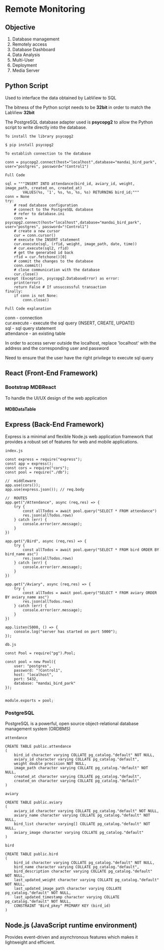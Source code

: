 
# Remote Monitoring

## Objective
1. Database management
1. Remotely access
1. Database Dashboard
1. Data Analysis
1. Multi-User
1. Deployment
1. Media Server

## Python Script 

Used to interface the data obtained by LabView to SQL 

The bitness of the Python script needs to be **32bit** in order to match the LabView **32bit**

The PostgreSQL database adapter used is **psycopg2** to allow the Python script to write directly into the database. 

`To install the library psycopg2`

    $ pip install psycopg2

`To establish connection to the database`

    conn = psycopg2.connect(host="localhost",database="mandai_bird_park", user="postgres", password="!Control1")

`Full Code`

    sql = """INSERT INTO attendance(bird_id, aviary_id, weight, image_path, created_on, created_at)
            VALUES(%s, '1', %s, %s, %s, %s) RETURNING bird_id;"""
    conn = None
    try:
        # read database configuration
        # connect to the PostgreSQL database
        # refer to database.ini
        conn = psycopg2.connect(host="localhost",database="mandai_bird_park", user="postgres", password="!Control1")
        # create a new cursor
        cur = conn.cursor()
        # execute the INSERT statement
        cur.execute(sql, (rfid, weight, image_path, date, time))
        # cur.execute(sql2, rfid)
        # get the generated id back
        rfid = cur.fetchone()[0]
        # commit the changes to the database
        conn.commit()
        # close communication with the database
        cur.close()
    except (Exception, psycopg2.DatabaseError) as error:
        print(error)
        return False # If unsuccessful transaction
    finally:
        if conn is not None:
            conn.close()

`Full Code explanation`

conn - connection       
cur.execute - execute the sql query (INSERT, CREATE, UPDATE)        
sql - sql query statement       
attendance - an existing table      

In order to access server outside the localhost, replace 'localhost' with the address and the corresponding user and password

Need to ensure that the user have the right privilege to execute sql query

## React (Front-End Framework)

### Bootstrap MDBReact

To handle the UI/UX design of the web application

#### MDBDataTable
#### 

## Express (Back-End Framework)

Express is a minimal and flexible Node.js web application framework that provides a robust set of features for web and mobile applications. 

`index.js`

    const express = require("express");
    const app = express();
    const cors = require("cors");
    const pool = require("./db");

    //  middleware
    app.use(cors());
    app.use(express.json()); // req.body

    //  ROUTES
    app.get("/Attendance", async (req,res) => {
        try {
            const allTodos = await pool.query("SELECT * FROM attendance")
            res.json(allTodos.rows)
        } catch (err) {
            console.error(err.message);
        }
    })

    app.get("/Bird", async (req,res) => {
        try {
            const allTodos = await pool.query("SELECT * FROM bird ORDER BY bird_name asc")
            res.json(allTodos.rows)
        } catch (err) {
            console.error(err.message);
        }
    })

    app.get("/Aviary", async (req,res) => {
        try {
            const allTodos = await pool.query("SELECT * FROM aviary ORDER BY aviary_name asc")
            res.json(allTodos.rows)
        } catch (err) {
            console.error(err.message);
        }
    })

    app.listen(5000, () => {
        console.log("server has started on port 5000");
    });

`db.js`

    const Pool = require("pg").Pool;

    const pool = new Pool({
        user: "postgres",
        password: "!Control1",
        host: "localhost",
        port: 5432,
        database: "mandai_bird_park"
    });


    module.exports = pool;

### PostgreSQL

PostgreSQL is a powerful, open source object-relational database management system (ORDBMS) 

`attendance`

    CREATE TABLE public.attendance
    (
        bird_id character varying COLLATE pg_catalog."default" NOT NULL,
        aviary_id character varying COLLATE pg_catalog."default",
        weight double precision NOT NULL,
        image_path character varying COLLATE pg_catalog."default" NOT NULL,
        created_at character varying COLLATE pg_catalog."default",
        created_on character varying COLLATE pg_catalog."default"
    )
`aviary`

    CREATE TABLE public.aviary
    (
        aviary_id character varying COLLATE pg_catalog."default" NOT NULL,
        aviary_name character varying COLLATE pg_catalog."default" NOT NULL,
        bird_list character varying[] COLLATE pg_catalog."default" NOT NULL,
        aviary_image character varying COLLATE pg_catalog."default"
    )
`bird`

    CREATE TABLE public.bird
    (
        bird_id character varying COLLATE pg_catalog."default" NOT NULL,
        bird_name character varying COLLATE pg_catalog."default",
        bird_description character varying COLLATE pg_catalog."default" NOT NULL,
        last_updated_weight character varying COLLATE pg_catalog."default" NOT NULL,
        last_updated_image_path character varying COLLATE pg_catalog."default" NOT NULL,
        last_updated_timestamp character varying COLLATE pg_catalog."default" NOT NULL,
        CONSTRAINT "Bird_pkey" PRIMARY KEY (bird_id)
    )

## Node.js (JavaScript runtime environment)

Provides event-driven and asynchronous features which makes it lightweight and efficient.

